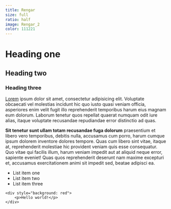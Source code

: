 ```yaml
---
title: Rengar
size: full
ratio: half
image: Rengar_2
color: 111221
---
```


# Heading one

## Heading two

### Heading three

[Lorem](http://google.com) ipsum dolor sit amet, consectetur adipisicing elit. Voluptate obcaecati vel molestias incidunt hic quo iusto quasi veniam officia, asperiores enim velit fugit illo reprehenderit temporibus harum eius magnam eum dolorum. Laborum tenetur quos repellat quaerat numquam odit iure alias, itaque voluptate recusandae repudiandae error distinctio ad quas.

**Sit tenetur sunt ullam totam recusandae fuga dolorum** praesentium et libero vero temporibus, debitis nulla, accusamus cum porro, harum cumque ipsum dolorem inventore dolores tempore. Quas cum libero sint vitae, itaque at, reprehenderit molestiae hic provident veniam quis esse consequatur. Quo vitae qui facilis illum, harum veniam impedit aut at aliquid neque error, sapiente eveniet! Quas quos reprehenderit deserunt nam maxime excepturi et, accusamus exercitationem animi sit impedit sed, beatae adipisci ea.

- List item one
- List item two
- List item three

>   
    <div style="background: red">
        <p>Hello world!</p>
    </div>